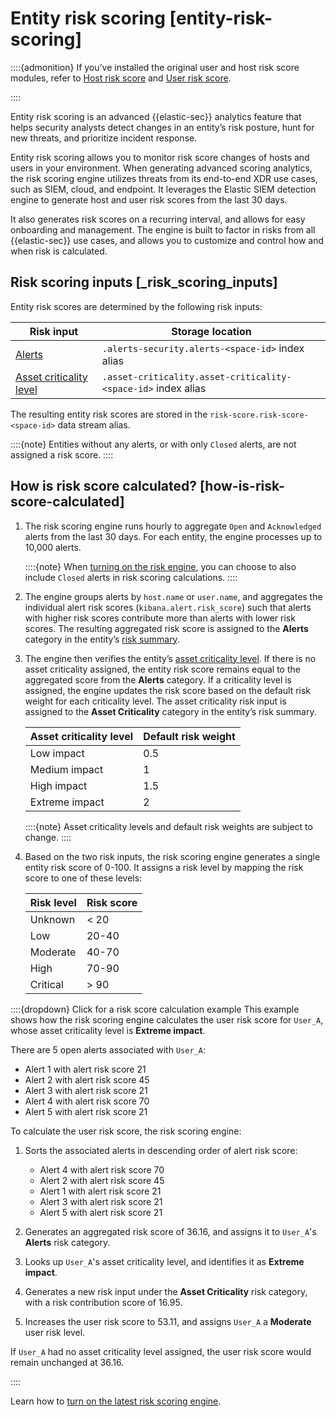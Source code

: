 # Entity risk scoring [entity-risk-scoring]

::::{admonition}
If you’ve installed the original user and host risk score modules, refer to [Host risk score](https://www.elastic.co/guide/en/security/8.11/host-risk-score.html) and [User risk score](https://www.elastic.co/guide/en/security/8.11/user-risk-score.html).

::::


Entity risk scoring is an advanced {{elastic-sec}} analytics feature that helps security analysts detect changes in an entity’s risk posture, hunt for new threats, and prioritize incident response.

Entity risk scoring allows you to monitor risk score changes of hosts and users in your environment. When generating advanced scoring analytics, the risk scoring engine utilizes threats from its end-to-end XDR use cases, such as SIEM, cloud, and endpoint. It leverages the Elastic SIEM detection engine to generate host and user risk scores from the last 30 days.

It also generates risk scores on a recurring interval, and allows for easy onboarding and management. The engine is built to factor in risks from all {{elastic-sec}} use cases, and allows you to customize and control how and when risk is calculated.


## Risk scoring inputs [_risk_scoring_inputs]

Entity risk scores are determined by the following risk inputs:

| Risk input | Storage location |
| --- | --- |
| [Alerts](../../../solutions/security/detect-and-alert/manage-detection-alerts.md) | `.alerts-security.alerts-<space-id>` index alias |
| [Asset criticality level](../../../solutions/security/advanced-entity-analytics/asset-criticality.md) | `.asset-criticality.asset-criticality-<space-id>` index alias |

The resulting entity risk scores are stored in the `risk-score.risk-score-<space-id>` data stream alias.

::::{note}
Entities without any alerts, or with only `Closed` alerts, are not assigned a risk score.
::::



## How is risk score calculated? [how-is-risk-score-calculated]

1. The risk scoring engine runs hourly to aggregate `Open` and `Acknowledged` alerts from the last 30 days. For each entity, the engine processes up to 10,000 alerts.

    ::::{note}
    When [turning on the risk engine](../../../solutions/security/advanced-entity-analytics/turn-on-risk-scoring-engine.md), you can choose to also include `Closed` alerts in risk scoring calculations.
    ::::

2. The engine groups alerts by `host.name` or `user.name`, and aggregates the individual alert risk scores (`kibana.alert.risk_score`) such that alerts with higher risk scores contribute more than alerts with lower risk scores. The resulting aggregated risk score is assigned to the **Alerts** category in the entity’s [risk summary](../../../solutions/security/explore/hosts-page.md#host-risk-summary).
3. The engine then verifies the entity’s [asset criticality level](../../../solutions/security/advanced-entity-analytics/asset-criticality.md). If there is no asset criticality assigned, the entity risk score remains equal to the aggregated score from the **Alerts** category. If a criticality level is assigned, the engine updates the risk score based on the default risk weight for each criticality level. The asset criticality risk input is assigned to the **Asset Criticality** category in the entity’s risk summary.

    | Asset criticality level | Default risk weight |
    | --- | --- |
    | Low impact | 0.5 |
    | Medium impact | 1 |
    | High impact | 1.5 |
    | Extreme impact | 2 |

    ::::{note}
    Asset criticality levels and default risk weights are subject to change.
    ::::

4. Based on the two risk inputs, the risk scoring engine generates a single entity risk score of 0-100. It assigns a risk level by mapping the risk score to one of these levels:

    | Risk level | Risk score |
    | --- | --- |
    | Unknown | < 20 |
    | Low | 20-40 |
    | Moderate | 40-70 |
    | High | 70-90 |
    | Critical | > 90 |


::::{dropdown} Click for a risk score calculation example
This example shows how the risk scoring engine calculates the user risk score for `User_A`, whose asset criticality level is **Extreme impact**.

There are 5 open alerts associated with `User_A`:

* Alert 1 with alert risk score 21
* Alert 2 with alert risk score 45
* Alert 3 with alert risk score 21
* Alert 4 with alert risk score 70
* Alert 5 with alert risk score 21

To calculate the user risk score, the risk scoring engine:

1. Sorts the associated alerts in descending order of alert risk score:

    * Alert 4 with alert risk score 70
    * Alert 2 with alert risk score 45
    * Alert 1 with alert risk score 21
    * Alert 3 with alert risk score 21
    * Alert 5 with alert risk score 21

2. Generates an aggregated risk score of 36.16, and assigns it to `User_A`'s **Alerts** risk category.
3. Looks up `User_A`'s asset criticality level, and identifies it as **Extreme impact**.
4. Generates a new risk input under the **Asset Criticality** risk category, with a risk contribution score of 16.95.
5. Increases the user risk score to 53.11, and assigns `User_A` a **Moderate** user risk level.

If `User_A` had no asset criticality level assigned, the user risk score would remain unchanged at 36.16.

::::


Learn how to [turn on the latest risk scoring engine](../../../solutions/security/advanced-entity-analytics/turn-on-risk-scoring-engine.md).
